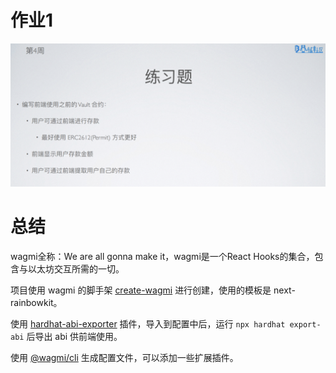 # 作业1
![作业1](./homework.png)

# 总结
wagmi全称：We are all gonna make it，wagmi是一个React Hooks的集合，包含与以太坊交互所需的一切。

项目使用 wagmi 的脚手架 [create-wagmi](https://github.com/wagmi-dev/create-wagmi) 进行创建，使用的模板是 next-rainbowkit。

使用 [hardhat-abi-exporter](https://www.npmjs.com/package/hardhat-abi-exporter) 插件，导入到配置中后，运行 `npx hardhat export-abi` 后导出 abi 供前端使用。

使用 [@wagmi/cli](https://wagmi.sh/cli/getting-started) 生成配置文件，可以添加一些扩展插件。